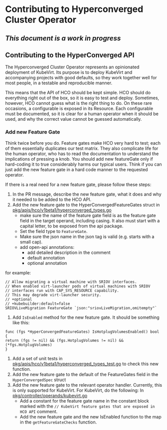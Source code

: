 # Contributing to Hyperconverged Cluster Operator

## ***This document is a work in progress***

## Contributing to the HyperConverged API

The Hyperconverged Cluster Operator represents an opinionated deployment of KubeVirt. Its purpose is to deploy KubeVirt
and accompanying projects with good defaults, so they work together well for most people, in a testable and reproducible
manner.

This means that the API of HCO should be kept simple. HCO should do everything right out of the box, so it is easy to
test and deploy. Sometimes, however, HCO cannot guess what is the right thing to do. On these rare occasions, a
configurable is exposed in its Resource. Each configurable must be documented, so it is clear for a human operator when
it should be used, and why the correct value cannot be guessed automatically.

### Add new Feature Gate

Think twice before you do. Feature gates make HCO very hard to test; each of them essentially duplicates our test
matrix. They also complicate life for the human operator, who has to read the documentation to understand the
implications of pressing a knob. You should add new featureGate only if hard-coding it to true considerably harms our
typical users. Think if you can just add the new feature gate in a hard code manner to the requested operator.

If there is a real need for a new feature gate, please follow these steps:

1. In the PR message, describe the new feature gate, what it does and why it needed to be added to the HCO API.
1. Add the new feature gate to the HyperConvergedFeatureGates struct
   in [pkg/apis/hco/v1beta1/hyperconverged_types.go](pkg/apis/hco/v1beta1/hyperconverged_types.go)
    - make sure the name of the feature gate field is as the feature gate field in the target operand, including casing.
      It also must start with a capital letter, to be exposed from the api package.
    - Set the field type to `FeatureGate`.
    - Make sure the json name in the json tag is valid (e.g. starts with a small cap).
    - add open-api annotations:
        - add detailed description in the comment
        - default annotation
        - optional annotation

for example:

  ```golang
  // Allow migrating a virtual machine with SRIOV interfaces.
// When enabled virt-launcher pods of virtual machines with SRIOV
// interfaces run with CAP_SYS_RESOURCE capability.
// This may degrade virt-launcher security.
// +optional
// +kubebuilder:default=false
SRIOVLiveMigration FeatureGate `json:"sriovLiveMigration,omitempty"`
  ```

1. Add `IsEnabled` method for the new feature gate. It should be something like this:

  ```golang
  func (fgs *HyperConvergedFeatureGates) IsHotplugVolumesEnabled() bool {
return (fgs != nil) && (fgs.HotplugVolumes != nil) && (*fgs.HotplugVolumes)
}
  ```

1. Add a set of unit tests
   in [pkg/apis/hco/v1beta1/hyperconverged_types_test.go](pkg/apis/hco/v1beta1/hyperconverged_types_test.go)
   to check this new function.
1. Add the new feature gate to the default of the FeatureGates field in the `HyperConvergedSpec` struct
1. Add the new feature gate to the relevant operator handler. Currently, this is only supported for KubeVirt. For
   KubeVirt, do the following:
   In [pkg/controller/operands/kubevirt.go](pkg/controller/operands/kubevirt.go)
    - Add a constant for the feature gate name in the constant block marked with
      the `// KubeVirt feature gates that are exposed in HCO API`
      comment.
    - Add the new feature gate and the new IsEnabled function to the map in the `getFeatureGateChecks` function.
    